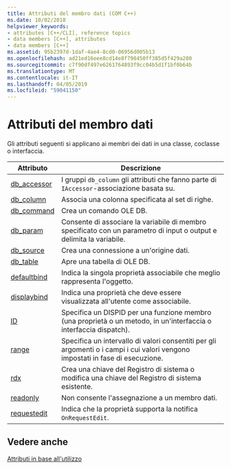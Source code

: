 ```yaml
---
title: Attributi del membro dati (COM C++)
ms.date: 10/02/2018
helpviewer_keywords:
- attributes [C++/CLI], reference topics
- data members [C++], attributes
- data members [C++]
ms.assetid: 95b2397d-1daf-4ae4-8cd0-06956d005b13
ms.openlocfilehash: ad21ed16eee8cd14e8f798450ff385d5f429a280
ms.sourcegitcommit: c7f90df497e6261764893f9cc04b5d1f1bf0b64b
ms.translationtype: MT
ms.contentlocale: it-IT
ms.lasthandoff: 04/05/2019
ms.locfileid: "59041150"
---
```

# <a name="data-member-attributes"></a>Attributi del membro dati

Gli attributi seguenti si applicano ai membri dei dati in una classe, coclasse o interfaccia.

|Attributo|Descrizione|
|---------------|-----------------|
|[db_accessor](db-accessor.md)|I gruppi `db_column` gli attributi che fanno parte di `IAccessor`-associazione basata su.|
|[db_column](db-column.md)|Associa una colonna specificata al set di righe.|
|[db_command](db-command.md)|Crea un comando OLE DB.|
|[db_param](db-param.md)|Consente di associare la variabile di membro specificato con un parametro di input o output e delimita la variabile.|
|[db_source](db-source.md)|Crea una connessione a un'origine dati.|
|[db_table](db-table.md)|Apre una tabella di OLE DB.|
|[defaultbind](defaultbind.md)|Indica la singola proprietà associabile che meglio rappresenta l'oggetto.|
|[displaybind](displaybind.md)|Indica una proprietà che deve essere visualizzata all'utente come associabile.|
|[ID](id.md)|Specifica un DISPID per una funzione membro (una proprietà o un metodo, in un'interfaccia o interfaccia dispatch).|
|[range](range-cpp.md)|Specifica un intervallo di valori consentiti per gli argomenti o i campi i cui valori vengono impostati in fase di esecuzione.|
|[rdx](rdx.md)|Crea una chiave del Registro di sistema o modifica una chiave del Registro di sistema esistente.|
|[readonly](readonly-cpp.md)|Non consente l'assegnazione a un membro dati.|
|[requestedit](requestedit.md)|Indica che la proprietà supporta la notifica `OnRequestEdit`.|

## <a name="see-also"></a>Vedere anche

[Attributi in base all'utilizzo](attributes-by-usage.md)